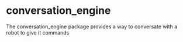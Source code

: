 # conversation_engine
The conversation_engine package provides a way to conversate with a robot to give it commands
